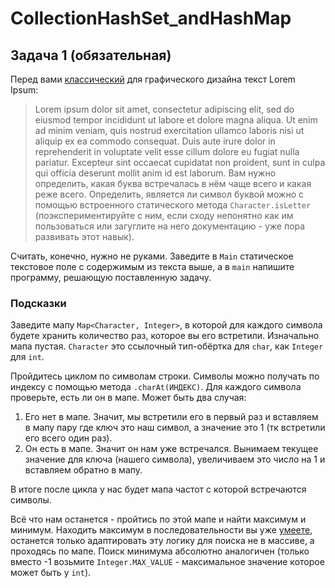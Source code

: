 # CollectionHashSet_andHashMap

## Задача 1 (обязательная)
Перед вами [классический](https://loremipsum.io/) для графического дизайна текст Lorem Ipsum:

>Lorem ipsum dolor sit amet, consectetur adipiscing elit, sed do eiusmod tempor incididunt ut labore et dolore magna aliqua. Ut enim ad minim veniam, quis nostrud exercitation ullamco laboris nisi ut aliquip ex ea commodo consequat. Duis aute irure dolor in reprehenderit in voluptate velit esse cillum dolore eu fugiat nulla pariatur. Excepteur sint occaecat cupidatat non proident, sunt in culpa qui officia deserunt mollit anim id est laborum.
Вам нужно определить, какая буква встречалась в нём чаще всего и какая реже всего.
Определить, является ли символ буквой можно с помощью встроенного статического метода `Character.isLetter` (поэкспериментируйте с ним, если сходу непонятно как им пользоваться или загуглите на него документацию - уже пора развивать этот навык).

Считать, конечно, нужно не руками.
Заведите в `Main` статическое текстовое поле с содержимым из текста выше, а в `main` напишите программу, решающую поставленную задачу.

### Подсказки
Заведите мапу `Map<Character, Integer>`, в которой для каждого символа будете хранить количество раз, которое вы его встретили.
Изначально мапа пустая. `Character` это ссылочный тип-обёртка для `char`, как `Integer` для `int`.

Пройдитесь циклом по символам строки. Символы можно получать по индексу с помощью метода `.charAt(ИНДЕКС)`.
Для каждого символа проверьте, есть ли он в мапе. Может быть два случая:
1. Его нет в мапе. Значит, мы встретили его в первый раз и вставляем в мапу пару где ключ это наш символ, а значение это 1 (тк встретили его всего один раз).
2. Он есть в мапе. Значит он нам уже встречался. Вынимаем текущее значение для ключа (нашего символа), увеличиваем это число на 1 и вставляем обратно в мапу.

В итоге после цикла у нас будет мапа частот с которой встречаются символы.

Всё что нам останется - пройтись по этой мапе и найти максимум и минимум.
Находить максимум в последовательности вы уже [умеете](./GIT_INTRO.md), останется только адаптировать эту логику для поиска не в массиве, а проходясь по мапе.
Поиск минимума абсолютно аналогичен (только вместо -1 возьмите `Integer.MAX_VALUE` - максимальное значение которое может быть у `int`).
